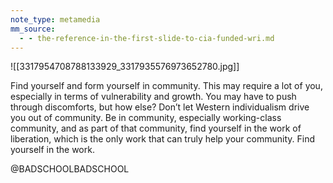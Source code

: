 ```yaml
---
note_type: metamedia
mm_source:
  - - the-reference-in-the-first-slide-to-cia-funded-wri.md
---
```


![[3317954708788133929_3317935576973652780.jpg]]

Find yourself and form yourself in
community. This may require a lot of you,
especially in terms of vulnerability and
growth. You may have to push through
discomforts, but how else? Don’t let
Western individualism drive you out of
community. Be in community, especially
working-class community, and as part of
that community, find yourself in the work
of liberation, which is the only work that
can truly help your community. Find
yourself in the work.

@BADSCHOOLBADSCHOOL

